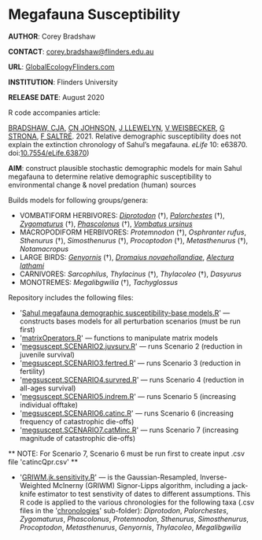 # Megafauna Susceptibility

<strong>AUTHOR</strong>: Corey Bradshaw

<strong>CONTACT</strong>: corey.bradshaw@flinders.edu.au

<strong>URL</strong>: <a href="http://GlobalEcologyFlinders.com">GlobalEcologyFlinders.com</a>

<strong>INSTITUTION</strong>: Flinders University

<strong>RELEASE DATE</strong>: August 2020

R code accompanies article: 

<a href="http://www.flinders.edu.au/people/corey.bradshaw">BRADSHAW, CJA</a>, <a href="https://www.utas.edu.au/profiles/staff/biological-sciences/chris-johnson">CN JOHNSON</a>, <a href="http://www.flinders.edu.au/people/john.llewelyn">J LLEWELYN</a>, <a href="https://researchnow.flinders.edu.au/en/persons/vera-weisbecker">V WEISBECKER</a>, <a href="https://researchportal.helsinki.fi/en/persons/giovanni-strona">G STRONA</a>, <a href="http://www.flinders.edu.au/people/frederik.saltre">F SALTRÉ</a>. 2021. Relative demographic susceptibility does not explain the extinction chronology of Sahul’s megafauna. <i>eLife</i> 10: e63870. doi:<a href="http://doi.org/10.7554/eLife.63870">10.7554/eLife.63870</a>)

<strong>AIM</strong>: construct plausible stochastic demographic models for main Sahul megafauna to determine relative demographic susceptibility to environmental change & novel predation (human) sources

Builds models for following groups/genera:
- VOMBATIFORM HERBIVORES: <a href="https://australian.museum/learn/australia-over-time/extinct-animals/diprotodon-optatum/"><i>Diprotodon</i></a> (†), <a href="https://australian.museum/learn/animals/mammals/palorchestes-azeal/"><i>Palorchestes</i></a> (†), <a href="http://www.megafauna.com.au/view/megafauna/zygomaturus-trilobus"><i>Zygomaturus</i></a> (†), <a href="http://www.seamonsters.qm.qld.gov.au/sitecore/content/QM%20Micro/Project%20DIG/Home/research/tropical-megafauna/species/phascolonus"><i>Phascolonus</i></a> (†), <a href="https://australian.museum/learn/animals/mammals/common-wombat/"><i>Vombatus ursinus</i></a>
- MACROPODIFORM HERBIVORES: <i>Protemnodon</i> (†), <i>Osphranter rufus</i>, <i>Sthenurus</i> (†), <i>Simosthenurus</i> (†), <i>Procoptodon</i> (†), <i>Metasthenurus</i> (†), <i>Notamacropus</i>
- LARGE BIRDS: <a href="https://australian.museum/learn/australia-over-time/extinct-animals/genyornis-newtoni/"><i>Genyornis</i></a> (†), <a href="https://www.birdlife.org.au/bird-profile/emu"><i>Dromaius novaehollandiae</i></a>, <a href="https://www.birdlife.org.au/bird-profile/australian-brush-turkey"><i>Alectura lathami</i></a>
- CARNIVORES: <i>Sarcophilus</i>, <i>Thylacinus</i> (†), <i>Thylacoleo</i> (†), <i>Dasyurus</i>
- MONOTREMES: <i>Megalibgwilia</i> (†), <i>Tachyglossus</i>

Repository includes the following files:

- '<a href="https://github.com/cjabradshaw/MegafaunaSusceptibility/blob/master/Sahul%20megafauna%20demographic%20susceptibility-base%20models.R">Sahul megafauna demographic susceptibility-base models.R</a>' — constructs bases models for all perturbation scenarios (must be run first)
- '<a href="https://github.com/cjabradshaw/MegafaunaSusceptibility/blob/master/matrixOperators.r">matrixOperators.R</a>' — functions to manipulate matrix models
- '<a href="https://github.com/cjabradshaw/MegafaunaSusceptibility/blob/master/megsuscept.SCENARIO2.juvsurv.R">megsuscept.SCENARIO2.juvsurv.R</a>' — runs Scenario 2 (reduction in juvenile survival)
- '<a href="https://github.com/cjabradshaw/MegafaunaSusceptibility/blob/master/megsuscept.SCENARIO3.fertred.R">megsuscept.SCENARIO3.fertred.R</a>' — runs Scenario 3 (reduction in fertility)
- '<a href="https://github.com/cjabradshaw/MegafaunaSusceptibility/blob/master/megsuscept.SCENARIO4.survred.R">megsuscept.SCENARIO4.survred.R</a>' — runs Scenario 4 (reduction in all-ages survival)
- '<a href="https://github.com/cjabradshaw/MegafaunaSusceptibility/blob/master/megsuscept.SCENARIO5.indrem.R">megsuscept.SCENARIO5.indrem.R</a>' — runs Scenario 5 (increasing individual offtake)
- '<a href="https://github.com/cjabradshaw/MegafaunaSusceptibility/blob/master/megsuscept.SCENARIO6.catinc.R">megsuscept.SCENARIO6.catinc.R</a>' — runs Scenario 6 (increasing frequency of catastrophic die-offs)
- '<a href="https://github.com/cjabradshaw/MegafaunaSusceptibility/blob/master/megsuscept.SCENARIO7.catMinc.R">megsuscept.SCENARIO7.catMinc.R</a>' — runs Scenario 7 (increasing magnitude of catastrophic die-offs)

** NOTE: For Scenario 7, Scenario 6 must be run first to create input .csv file 'catincQpr.csv' **

- '<a href="https://github.com/cjabradshaw/MegafaunaSusceptibility/blob/master/GRIWM.jk.sensitivity.R">GRIWM.jk.sensitivity.R</a>' — is the Gaussian-Resampled, Inverse-Weighted McInerny (GRIWM) Signor-Lipps algorithm, including a jack-knife estimator to test senstivity of dates to different assumptions. This R code is applied to the various chronologies for the following taxa (.csv files in the '<a href="https://github.com/cjabradshaw/MegafaunaSusceptibility/tree/master/chronologies">chronologies</a>' sub-folder): <i>Diprotodon</i>, <i>Palorchestes</i>, <i>Zygomaturus</i>, <i>Phascolonus</i>, <i>Protemnodon</i>, <i>Sthenurus</i>, <i>Simosthenurus</i>, <i>Procoptodon</i>, <i>Metasthenurus</i>, <i>Genyornis</i>, <i>Thylacoleo</i>, <i>Megalibgwilia</i>
